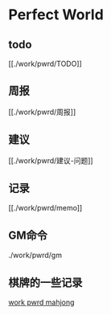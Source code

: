 # Perfect World

## todo
[[./work/pwrd/TODO]]

## 周报
[[./work/pwrd/周报]]

## 建议
[[./work/pwrd/建议-问题]]

## 记录
[[./work/pwrd/memo]]

## GM命令
./work/pwrd/gm

## 棋牌的一些记录
[work pwrd mahjong](./work/pwrd/mahjong)

